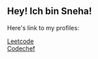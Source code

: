  ## Hey! Ich bin Sneha!
 
 Here's link to my profiles:
 
 [Leetcode](https://leetcode.com/syneha03/) <br>
 [Codechef](https://www.codechef.com/users/syneha03)
